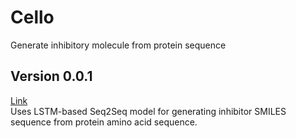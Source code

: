# Cello
Generate inhibitory molecule from protein sequence

## Version 0.0.1 
[Link](../../../leegw00-Cello-0.0.1) <br/>
Uses LSTM-based Seq2Seq model for generating inhibitor SMILES sequence from protein amino acid sequence. <br/>
